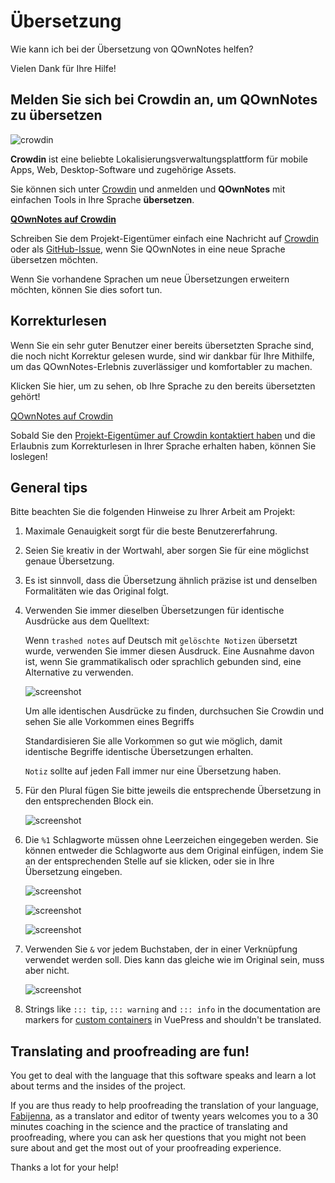 # Übersetzung

Wie kann ich bei der Übersetzung von QOwnNotes helfen?

Vielen Dank für Ihre Hilfe!

## Melden Sie sich bei Crowdin an, um QOwnNotes zu übersetzen

![crowdin](/img/crowdin.png)

**Crowdin** ist eine beliebte Lokalisierungsverwaltungsplattform für mobile Apps, Web, Desktop-Software und zugehörige Assets.

Sie können sich unter [Crowdin](https://crowdin.com/project/qownnotes/invite) und anmelden und **QOwnNotes** mit einfachen Tools in Ihre Sprache **übersetzen**.

**[QOwnNotes auf Crowdin](screenshot)**

Schreiben Sie dem Projekt-Eigentümer einfach eine Nachricht auf [Crowdin](https://crowdin.com/profile/pbek) oder als [GitHub-Issue](https://github.com/pbek/QOwnNotes/issues), wenn Sie QOwnNotes in eine neue Sprache übersetzen möchten.

Wenn Sie vorhandene Sprachen um neue Übersetzungen erweitern möchten, können Sie dies sofort tun.

## Korrekturlesen

Wenn Sie ein sehr guter Benutzer einer bereits übersetzten Sprache sind, die noch nicht Korrektur gelesen wurde, sind wir dankbar für Ihre Mithilfe, um das QOwnNotes-Erlebnis zuverlässiger und komfortabler zu machen.

Klicken Sie hier, um zu sehen, ob Ihre Sprache zu den bereits übersetzten gehört!

[QOwnNotes auf Crowdin](screenshot)

Sobald Sie den [Projekt-Eigentümer auf Crowdin kontaktiert haben](https://crowdin.com/profile/pbek) und die Erlaubnis zum Korrekturlesen in Ihrer Sprache erhalten haben, können Sie loslegen!

## General tips

Bitte beachten Sie die folgenden Hinweise zu Ihrer Arbeit am Projekt:

1) Maximale Genauigkeit sorgt für die beste Benutzererfahrung.

2) Seien Sie kreativ in der Wortwahl, aber sorgen Sie für eine möglichst genaue Übersetzung.

3) Es ist sinnvoll, dass die Übersetzung ähnlich präzise ist und denselben Formalitäten wie das Original folgt.

4) Verwenden Sie immer dieselben Übersetzungen für identische Ausdrücke aus dem Quelltext:

   Wenn `trashed notes` auf Deutsch mit `gelöschte Notizen` übersetzt wurde, verwenden Sie immer diesen Ausdruck. Eine Ausnahme davon ist, wenn Sie grammatikalisch oder sprachlich gebunden sind, eine Alternative zu verwenden.

   ![screenshot](/img/crowdin/screenshot-7.png)

   Um alle identischen Ausdrücke zu finden, durchsuchen Sie Crowdin und sehen Sie alle Vorkommen eines Begriffs

   Standardisieren Sie alle Vorkommen so gut wie möglich, damit identische Begriffe identische Übersetzungen erhalten.

   `Notiz` sollte auf jeden Fall immer nur eine Übersetzung haben.

5) Für den Plural fügen Sie bitte jeweils die entsprechende Übersetzung in den entsprechenden Block ein.

   ![screenshot](/img/crowdin/screenshot-4.png)

6) Die `%1` Schlagworte müssen ohne Leerzeichen eingegeben werden. Sie können entweder die Schlagworte aus dem Original einfügen, indem Sie an der entsprechenden Stelle auf sie klicken, oder sie in Ihre Übersetzung eingeben.

   ![screenshot](/img/crowdin/screenshot-1.png)

   ![screenshot](/img/crowdin/screenshot-5.png)

   ![screenshot](/img/crowdin/screenshot-3.png)

7) Verwenden Sie `&` vor jedem Buchstaben, der in einer Verknüpfung verwendet werden soll. Dies kann das gleiche wie im Original sein, muss aber nicht.

   ![screenshot](/img/crowdin/screenshot-4.png)

8) Strings like `::: tip`, `::: warning` and `::: info` in the documentation are markers for [custom containers](https://vuepress.vuejs.org/guide/markdown.html#custom-containers) in VuePress and shouldn't be translated.

## Translating and proofreading are fun!

You get to deal with the language that this software speaks and learn a lot about terms and the insides of the project.

If you are thus ready to help proofreading the translation of your language, [Fabijenna](https://crowdin.com/profile/rawfreeamy), as a translator and editor of twenty years welcomes you to a 30 minutes coaching in the science and the practice of translating and proofreading, where you can ask her questions that you might not been sure about and get the most out of your proofreading experience.

Thanks a lot for your help!
